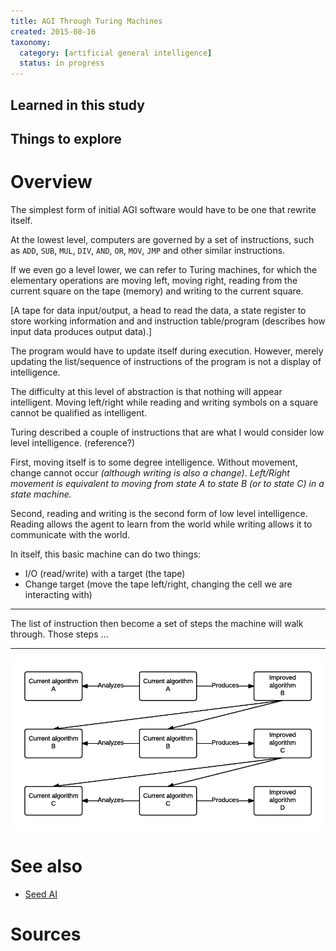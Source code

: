 ```yaml
---
title: AGI Through Turing Machines
created: 2015-08-16
taxonomy:
  category: [artificial general intelligence]
  status: in progress
---
```


## Learned in this study

## Things to explore

# Overview

The simplest form of initial AGI software would have to be one that rewrite itself.

At the lowest level, computers are governed by a set of instructions, such as `ADD`, `SUB`, `MUL`, `DIV`, `AND`, `OR`, `MOV`, `JMP` and other similar instructions.

If we even go a level lower, we can refer to Turing machines, for which the elementary operations are moving left, moving right, reading from the current square on the tape (memory) and writing to the current square.

[A tape for data input/output, a head to read the data, a state register to store working information and and instruction table/program (describes how input data produces output data).]

The program would have to update itself during execution. However, merely updating the list/sequence of instructions of the program is not a display of intelligence.

The difficulty at this level of abstraction is that nothing will appear intelligent. Moving left/right while reading and writing symbols on a square cannot be qualified as intelligent.

Turing described a couple of instructions that are what I would consider low level intelligence. (reference?)

First, moving itself is to some degree intelligence. Without movement, change cannot occur *(although writing is also a change)*. *Left/Right movement is equivalent to moving from state A to state B (or to state C) in a state machine.*

Second, reading and writing is the second form of low level intelligence. Reading allows the agent to learn from the world while writing allows it to communicate with the world.

In itself, this basic machine can do two things:

* I/O (read/write) with a target (the tape)
* Change target (move the tape left/right, changing the cell we are interacting with)

---

The list of instruction then become a set of steps the machine will walk through. Those steps ...

---

![](images/Self_improving_machine.png)

# See also

* [Seed AI](../seed-ai)

# Sources

